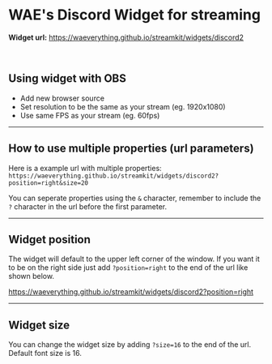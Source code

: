 # WAE's Discord Widget for streaming

**Widget url:** https://waeverything.github.io/streamkit/widgets/discord2

<br>

## Using widget with OBS
- Add new browser source
- Set resolution to be the same as your stream (eg. 1920x1080)
- Use same FPS as your stream (eg. 60fps)

***

## How to use multiple properties (url parameters)
Here is a example url with multiple properties: `https://waeverything.github.io/streamkit/widgets/discord2?position=right&size=20`

You can seperate properties using the `&` character, remember to include the `?` character in the url before the first parameter.

***

## Widget position
The widget will default to the upper left corner of the window. If you want it to be on the right side just add `?position=right` to the end of the url like shown below.

https://waeverything.github.io/streamkit/widgets/discord2?position=right

***

## Widget size
You can change the widget size by adding `?size=16` to the end of the url. Default font size is 16.